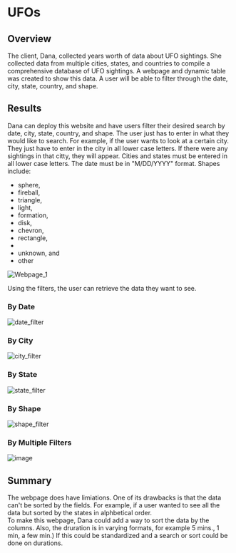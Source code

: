 # UFOs

## Overview

The client, Dana, collected years worth of data about UFO sightings.  She collected data from multiple cities, states, and countries to compile a comprehensive database of UFO sightings.  A webpage and dynamic table was created to show this data.  A user will be able to filter through the date, city, state, country, and shape.  

## Results
Dana can deploy this website and have users filter their desired search by date, city, state, country, and shape. The user just has to enter in what they would like to search.  For example, if the user wants to look at a certain city.  They just have to enter in the city in all lower case letters.  If there were any sightings in that citty, they will appear.  Cities and states must be entered in all lower case letters.  The date must be in "M/DD/YYYY" format.  Shapes include: 
 - sphere, 
 - fireball, 
 - triangle, 
 - light, 
 - formation,
 - disk,
 - chevron, 
 - rectangle,
 -   
 - unknown, and 
 - other

![Webpage_1](https://user-images.githubusercontent.com/86331812/142713314-922c8678-fe57-46b4-978b-b1c35d474033.png)


Using the filters, the user can retrieve the data they want to see.

### By Date

![date_filter](https://user-images.githubusercontent.com/86331812/142713196-fbdd61aa-0fe7-4e61-b8a4-ada09308a2a6.png)


### By City

![city_filter](https://user-images.githubusercontent.com/86331812/142713204-8e44f1d6-308c-44fd-8910-4733b091e3e3.png)


### By State

![state_filter](https://user-images.githubusercontent.com/86331812/142713214-86354f98-0d38-4fb3-879e-392c84a5833e.png)


### By Shape

![shape_filter](https://user-images.githubusercontent.com/86331812/142713226-ebe1fd8e-7557-4c40-87b1-eb25071ba8d6.png)


### By Multiple Filters

![image](https://user-images.githubusercontent.com/86331812/142713262-621f3bc3-f7a0-4524-bb8d-735cc5d137a1.png)


## Summary

The webpage does have limiations.  One of its drawbacks is that the data can't be sorted by the fields.  For example, if a user wanted to see all the data but sorted by the states in alphbetical order.  
To make this webpage, Dana could add a way to sort the data by the columns.  Also, the druration is in varying formats, for example 5 mins., 1 min, a few min.) If this could be standardized and a search or sort could be done on durations.
